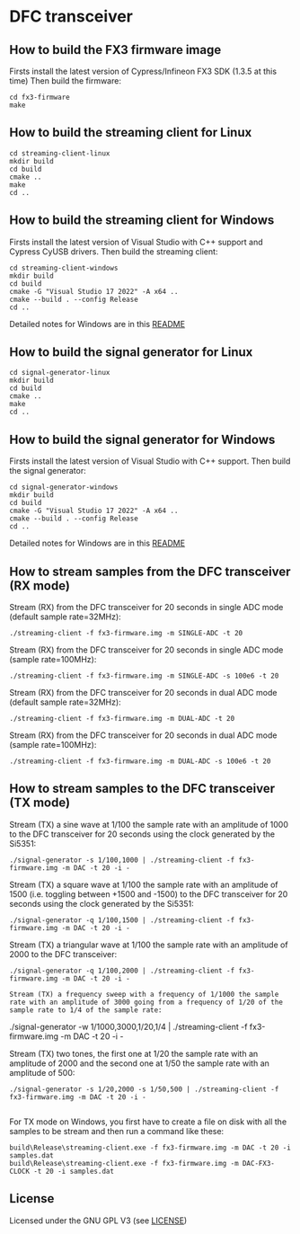 # DFC transceiver


## How to build the FX3 firmware image

Firsts install the latest version of Cypress/Infineon FX3 SDK (1.3.5 at this time)
Then build the firmware:
```
cd fx3-firmware
make
```


## How to build the streaming client for Linux

```
cd streaming-client-linux
mkdir build
cd build
cmake ..
make
cd ..
```


## How to build the streaming client for Windows

Firsts install the latest version of Visual Studio with C++ support and Cypress CyUSB drivers.
Then build the streaming client:
```
cd streaming-client-windows
mkdir build
cd build
cmake -G "Visual Studio 17 2022" -A x64 ..
cmake --build . --config Release
cd ..
```
Detailed notes for Windows are in this [README](streaming-client-windows/README.md)


## How to build the signal generator for Linux

```
cd signal-generator-linux
mkdir build
cd build
cmake ..
make
cd ..
```


## How to build the signal generator for Windows

Firsts install the latest version of Visual Studio with C++ support.
Then build the signal generator:
```
cd signal-generator-windows
mkdir build
cd build
cmake -G "Visual Studio 17 2022" -A x64 ..
cmake --build . --config Release
cd ..
```
Detailed notes for Windows are in this [README](signal-generator-windows/README.md)


## How to stream samples from the DFC transceiver (RX mode)

Stream (RX) from the DFC transceiver for 20 seconds in single ADC mode (default sample rate=32MHz):
```
./streaming-client -f fx3-firmware.img -m SINGLE-ADC -t 20
```

Stream (RX) from the DFC transceiver for 20 seconds in single ADC mode (sample rate=100MHz):
```
./streaming-client -f fx3-firmware.img -m SINGLE-ADC -s 100e6 -t 20
```

Stream (RX) from the DFC transceiver for 20 seconds in dual ADC mode (default sample rate=32MHz):
```
./streaming-client -f fx3-firmware.img -m DUAL-ADC -t 20
```

Stream (RX) from the DFC transceiver for 20 seconds in dual ADC mode (sample rate=100MHz):
```
./streaming-client -f fx3-firmware.img -m DUAL-ADC -s 100e6 -t 20
```


## How to stream samples to the DFC transceiver (TX mode)

Stream (TX) a sine wave at 1/100 the sample rate with an amplitude of 1000 to the DFC transceiver for 20 seconds using the clock generated by the Si5351:
```
./signal-generator -s 1/100,1000 | ./streaming-client -f fx3-firmware.img -m DAC -t 20 -i -
```

Stream (TX) a square wave at 1/100 the sample rate with an amplitude of 1500 (i.e. toggling between +1500 and -1500) to the DFC transceiver for 20 seconds using the clock generated by the Si5351:
```
./signal-generator -q 1/100,1500 | ./streaming-client -f fx3-firmware.img -m DAC -t 20 -i -
```

Stream (TX) a triangular wave at 1/100 the sample rate with an amplitude of 2000 to the DFC transceiver:
```
./signal-generator -q 1/100,2000 | ./streaming-client -f fx3-firmware.img -m DAC -t 20 -i -

Stream (TX) a frequency sweep with a frequency of 1/1000 the sample rate with an amplitude of 3000 going from a frequency of 1/20 of the sample rate to 1/4 of the sample rate:
```
./signal-generator -w 1/1000,3000,1/20,1/4 | ./streaming-client -f fx3-firmware.img -m DAC -t 20 -i -

Stream (TX) two tones, the first one at 1/20 the sample rate with an amplitude of 2000 and the second one at 1/50 the sample rate with an amplitude of 500:
```
./signal-generator -s 1/20,2000 -s 1/50,500 | ./streaming-client -f fx3-firmware.img -m DAC -t 20 -i -


```
For TX mode on Windows, you first have to create a file on disk with all the samples to be stream and then run a command like these:
```
build\Release\streaming-client.exe -f fx3-firmware.img -m DAC -t 20 -i samples.dat
build\Release\streaming-client.exe -f fx3-firmware.img -m DAC-FX3-CLOCK -t 20 -i samples.dat
```


## License

Licensed under the GNU GPL V3 (see [LICENSE](LICENSE))

